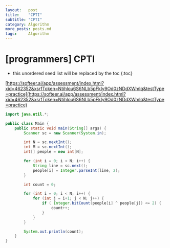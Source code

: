 ```yaml
---
layout:   post
title:    "CPTI"
subtitle: "CPTI"
category: Algorithm
more_posts: posts.md
tags:     Algorithm
---
```

# [programmers] CPTI

<!--more-->
<!-- Table of contents -->
* this unordered seed list will be replaced by the toc
{:toc}

[https://softeer.ai/app/assessment/index.html?xid=462352&xsrfToken=Ntihlou6S6NLb5pFkIy9Od0zNDdXWmlq&testType=practice](https://softeer.ai/app/assessment/index.html?xid=462352&xsrfToken=Ntihlou6S6NLb5pFkIy9Od0zNDdXWmlq&testType=practice)


```java
import java.util.*;

public class Main {
    public static void main(String[] args) {
        Scanner sc = new Scanner(System.in);

        int N = sc.nextInt();
        int M = sc.nextInt();
        int[] people = new int[N];

        for (int i = 0; i < N; i++) {
            String line = sc.next();
            people[i] = Integer.parseInt(line, 2);
        }

        int count = 0;

        for (int i = 0; i < N; i++) {
            for (int j = i+1; j < N; j++) {
                if ( Integer.bitCount(people[i] ^ people[j]) <= 2) {
                    count++;
                }
            }
        }

        System.out.println(count);
    }
}


```